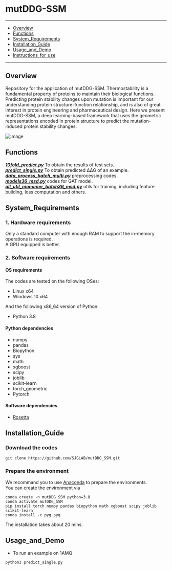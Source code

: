 # mutDDG-SSM

****
- [Overview](#Overview)
- [Functions](#Functions)
- [System_Requirements](#System_Requirements)
- [Installation_Guide](#Installation_Guide)
- [Usage_and_Demo](#Usage_and_Demo)
- [Instructions_for_use](#Instructions_for_use)
****
## Overview
Repository for the application of mutDDG-SSM.
Thermostability is a fundamental property of proteins to maintain their biological functions. Predicting protein stability changes upon mutation is important for our understanding protein structure-function relationship, and is also of great interest in protein engineering and pharmaceutical design. Here we present mutDDG-SSM, a deep learning-based framework that uses the geometric representations encoded in protein structure to predict the mutation-induced protein stability changes.

![image](https://github.com/SJGLAB/mutDDG_SSM/assets/115686053/70825180-8bc8-4fcc-9a95-cc54999508ec)



## Functions
***[10fold_predict.py](10fold_predict.py)***  To obtain the results of test sets.  
***[predict_single.py](predict_single.py)***  To obtain predicted ΔΔG of an example.   
***[data_process_batch_multi.py](data_process_batch_multi.py)***  preprocessing codes.        
***[models36_msd.py](models36_msd.py)***  codes for GAT model.        
***[all_util_monomer_batch36_msd.py](all_util_monomer_batch36_msd.py)***  utils for training, including feature building, loss computation and others.     

## System_Requirements
### **1. Hardware requirements**  

Only a standard computer with enough RAM to support the in-memory operations is required.  
A GPU equipped is better. 

### **2. Software requirements**  

#### OS requirements  
The codes are tested on the following OSes:   
- Linux x64  
- Windows 10 x64

And the following x86_64 version of Python:  
- Python 3.8
  
#### Python dependencies   
- numpy   
- pandas
- Biopython
- sys  
- math
- xgboost
- scipy
- joblib
- scikit-learn
- torch_geometric
- Pytorch

#### Software dependencies 
- [Rosetta](https://www.rosettacommons.org/software/)

## Installation_Guide
### Download the codes
```
git clone https://github.com/SJGLAB/mutDDG_SSM.git
```
### Prepare the environment
We recommand you to use [Anaconda](https://www.anaconda.com/) to prepare the environments.  
You can create the environment via  
```
conda create -n mutDDG_SSM python=3.8
conda activate mutDDG_SSM
pip install torch numpy pandas biopython math xgboost scipy joblib scikit-learn
conda install -c pyg pyg
```
The installation takes about 20 mins. 

## Usage_and_Demo
* To run an example on 1AMQ
```
python3 predict_single.py
```





